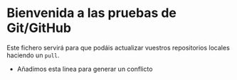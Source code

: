 # Bienvenida a las pruebas de Git/GitHub

Este fichero servirá para que podáis actualizar vuestros repositorios locales haciendo un `pull`.
* Añadimos esta linea para generar un conflicto
